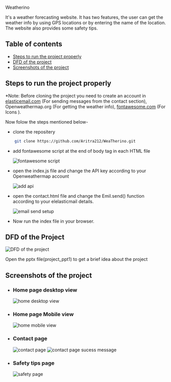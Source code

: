 
Weatherino

It's a weather forecasting website. It has two features, the user can get the weather info by using GPS locations or by entering the name of the location. The website also provides some safety tips.




## Table of contents

- [Steps to run the project properly](#steps-to-run-the-project-properly)
- [DFD of the project](#dfd-of-the-project)
- [Screenshots of the project](#screenshots-of-the-project)
## Steps to run the project properly

*Note: Before cloning the project you need to create an account in [elasticemail.com](https://elasticemail.com/) (For sending messages from the contact section), Openweathermap.org (For getting the weather info), [fontawesome.com](https://fontawesome.com/start) (For Icons ).

Now folow the steps mentioned below-
- clone the repositery
```bash
    git clone https://github.com/Aritra212/WeaTherino.git
```

- add fontawesome script at the end of body tag in each HTML file
  
  ![fontawesome script](./screenshots/fontawesome_key_setup.png)

- open the index.js file and change the API key according to your Openweathermap account
  
  ![add api](./screenshots/openweather_api.png)

- open the contact.html file and change the Emil.send() function according to your elelasticmail details.
  
  ![email send setup](./screenshots/email_send_setup.png)

- Now run the index file in your browser.


## DFD of the Project

 ![DFD of the project](./screenshots/dfd.png)

 Open the pptx file(project_ppt1) to get a brief idea about the project

## Screenshots of the project

- ### Home page desktop view
  
  ![home desktop view](./screenshots/home_message.png)

- ### Home page Mobile view

  ![home mobile view](./screenshots/home_mobile.png)

- ### Contact page
  
  ![contact page](./screenshots/contact.png)
  ![contact page sucess message](./screenshots/contact_success.png)

- ### Safety tips page
  
  ![safety page](./screenshots/ppt_forestfire.png)
